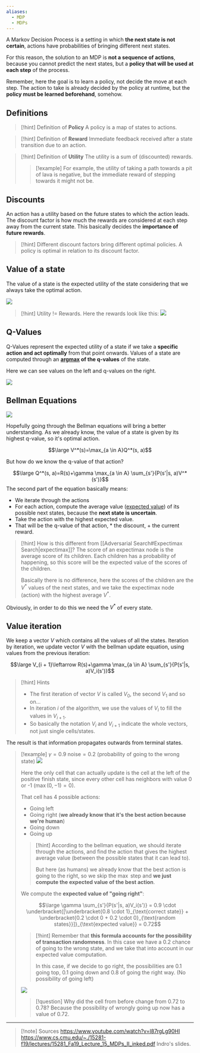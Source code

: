 ```yaml
---
aliases:
  - MDP
  - MDPs
---
```

A Markov Decision Process is a setting in which **the next state is not certain**, actions have probabilities of bringing different next states.

For this reason, the solution to an MDP is **not a sequence of actions**, because you cannot predict the next states, but a **policy that will be used at each step** of the process.

Remember, here the goal is to learn a policy, not decide the move at each step.
The action to take is already decided by the policy at runtime, but the **policy must be learned beforehand**, somehow.

## Definitions

> [!hint] Definition of **Policy**
> A policy is a map of states to actions.

> [!hint] Definition of **Reward**
> Immediate feedback received after a state transition due to an action.

> [!hint] Definition of **Utility**
> The utility is a sum of (discounted) rewards.
> 
> > [!example]
> > For example, the utility of taking a path towards a pit of lava is negative, but the immediate reward of stepping towards it might not be.
> 

## Discounts

An action has a utility based on the future states to which the action leads.
The discount factor is how much the rewards are considered at each step away from the current state.
This basically decides the **importance of future rewards**.

> [!hint]
> Different discount factors bring different optimal policies. A policy is optimal in relation to its discount factor.

## Value of a state

The value of a state is the expected utility of the state considering that we always take the optimal action.

![](../z_images/Pasted%20image%2020240603170908.png)

> [!hint]
> Utility != Rewards.
> Here the rewards look like this:
> ![](../z_images/Pasted%20image%2020240603165235.png)


## Q-Values

Q-Values represent the expected utility of a state if we take a **specific action and act optimally** from that point onwards. Values of a state are computed through an **[argmax](../Machine%20Learning/Multi-Class%20Classification.md) of the q-values** of the state.

Here we can see values on the left and q-values on the right.

![](../z_images/Pasted%20image%2020240604095123.png)


## Bellman Equations

![](../z_images/Pasted%20image%2020240604104238.png)

Hopefully going through the Bellman equations will bring a better understanding.
As we already know, the value of a state is given by its highest q-value, so it's optimal action.

$$\large V^*(s)=\max_{a \in A}Q^*(s, a)$$

But how do we know the q-value of that action?

$$\large Q^*(s, a)=R(s)+\gamma \max_{a \in A} \sum_{s'}{P(s'|s, a)V^*(s')}$$
The second part of the equation basically means:
- We iterate through the actions
- For each action, compute the average value ([expected value](../Statistics/Expected%20value.md)) of its possible next states, because the **next state is uncertain**.
- Take the action with the highest expected value.
- That will be the q-value of that action, * the discount, + the current reward.

> [!hint] How is this different from [[Adversarial Search#Expectimax Search|expectimax]]?
> The score of an expectimax node is the average score of its children. Each children has a probability of happening, so this score will be the expected value of the scores of the children.
> 
> Basically there is no difference, here the scores of the children are the $V^*$ values of the next states, and we take the expectimax node (action) with the highest average $V^*$.


Obviously, in order to do this we need the $V^*$ of every state.

## Value iteration

We keep a vector $V$ which contains all the values of all the states.
Iteration by iteration, we update vector $V$ with the bellman update equation, using values from the previous iteration:

$$\large V_{i + 1}\leftarrow R(s)+\gamma \max_{a \in A} \sum_{s'}{P(s'|s, a)V_i(s')}$$

> [!hint] Hints
> - The first iteration of vector $V$ is called $V_0$, the second $V_1$ and so on...
> - In iteration $i$ of the algorithm, we use the values of $V_i$ to fill the values in $V_{i+1}$.
> - So basically the notation $V_i$ and $V_{i+1}$ indicate the whole vectors, not just single cells/states.


The result is that information propagates outwards from terminal states.

> [!example]
> $\gamma = 0.9$
> $\text{noise} = 0.2$ (probability of going to the wrong state)
> ![](../z_images/Pasted%20image%2020240604152401.png)
> 
> Here the only cell that can actually update is the cell at the left of the positive finish state, since every other cell has neighbors with value 0 or -1 ($\max(0, -1) = 0$).
> 
> That cell has 4 possible actions:
> - Going left
> - Going right (**we already know that it's the best action because we're human**)
> - Going down
> - Going up
>   
> > [!hint]
> According to the bellman equation, we should iterate through the actions, and find the action that gives the highest average value (between the possible states that it can lead to).
> > 
> > But here (as humans) we already know that the best action is going to the right, so we skip the $\max$ step and **we just compute the expected value of the best action**.
> 
> We compute the **expected value of "going right"**:
> 
> $$\large \gamma \sum_{s'}{P(s'|s, a)V_i(s')} = 0.9 \cdot \underbracket{[\underbracket{0.8 \cdot 1}_{\text{correct state}} + \underbracket{0.2 \cdot 0 + 0.2 \cdot 0}_{\text{random states}}]}_{\text{expected value}} = 0.72$$
> 
> > [!hint]
> > Remember that **this formula accounts for the possibility of transaction randomness**.
> > In this case we have a 0.2 chance of going to the wrong state, and we take that into account in our expected value computation.
> > 
> > In this case, if we decide to go right, the possibilities are 0.1 going top, 0.1 going down and 0.8 of going the right way. (No possibility of going left)
> 
> ![](../z_images/Pasted%20image%2020240604160207.png)
> 
> > [!question] 
> > Why did the cell from before change from 0.72 to 0.78?
> > Because the possibility of wrongly going up now has a value of 0.72.

---

 > [!note] Sources
>https://www.youtube.com/watch?v=l87rgLg90HI
>https://www.cs.cmu.edu/~./15281-f19/lectures/15281_Fa19_Lecture_15_MDPs_II_inked.pdf
>Indro's slides.
